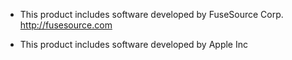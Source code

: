* This product includes software developed by
  FuseSource Corp.
  http://fusesource.com

* This product includes software developed by
  Apple Inc
